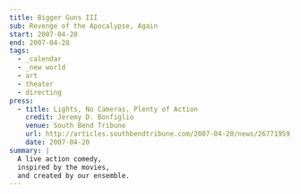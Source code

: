 ```yaml
---
title: Bigger Guns III
sub: Revenge of the Apocalypse, Again
start: 2007-04-20
end: 2007-04-28
tags:
  - _calendar
  - _new world
  - art
  - theater
  - directing
press:
  - title: Lights, No Cameras, Plenty of Action
    credit: Jeremy D. Bonfiglio
    venue: South Bend Tribune
    url: http://articles.southbendtribune.com/2007-04-20/news/26771959_1_kung-fu-michelle-milne-lab-work
    date: 2007-04-20
summary: |
  A live action comedy,
  inspired by the movies,
  and created by our ensemble.
---
```

